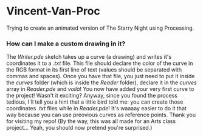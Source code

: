 # Vincent-Van-Proc
Trying to create an animated version of The Starry Night using Processing.

### How can I make a custom drawing in it?
The *Writer.pde* sketch takes up a curve (a drawing) and writes it's coordinates it to a *.txt* file. This file should declare the color of the curve in the RGB format in its first line of text (values should be separated with commas and spaces). Once you have that file, you just need to put it inside the *curves* folder (which is inside the *Reader* folder), declare it in the *curves* array in *Reader.pde* and *voilà*! You now have added your very first curve to the project! Wasn't it exciting? Anyway, since you found the process tedious, I'll tell you a hint that a little bird told me: you can create those coordinates *.txt* files while in *Reader.pde*! It's waaaay easier to do it that way because you can use preovious curves as reference points. Thank you for visiting my repo! (By the way, this was all made for an Arts class project... Yeah, you should now pretend you're surprised.)
